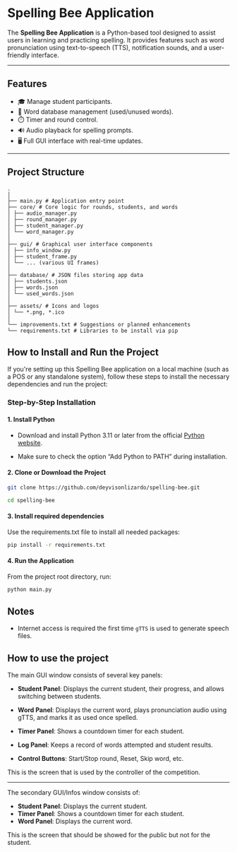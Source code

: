 # Spelling Bee Application

The **Spelling Bee Application** is a Python-based tool designed to assist users in learning and practicing spelling. It provides features such as word pronunciation using text-to-speech (TTS), notification sounds, and a user-friendly interface.

---

## Features

- 🎓 Manage student participants.
- 📖 Word database management (used/unused words).
- ⏱️ Timer and round control.
- 🔊 Audio playback for spelling prompts.
- 🖥️ Full GUI interface with real-time updates.

---

## Project Structure

```text
.
│
├── main.py # Application entry point
├── core/ # Core logic for rounds, students, and words
│ ├── audio_manager.py
│ ├── round_manager.py
│ ├── student_manager.py
│ └── word_manager.py
│
├── gui/ # Graphical user interface components
│ ├── info_window.py
│ ├── student_frame.py
│ └── ... (various UI frames)
│
├── database/ # JSON files storing app data
│ ├── students.json
│ ├── words.json
│ └── used_words.json
│
├── assets/ # Icons and logos
│ └── *.png, *.ico
│
└── improvements.txt # Suggestions or planned enhancements
└── requirements.txt # Libraries to be install via pip
```

## How to Install and Run the Project

If you're setting up this Spelling Bee application on a local machine (such as a POS or any standalone system), follow these steps to install the necessary dependencies and run the project:

### Step-by-Step Installation

#### 1. Install Python

- Download and install Python 3.11 or later from the official [Python website](https://www.python.org/downloads/).

- Make sure to check the option “Add Python to PATH” during installation.

#### 2. Clone or Download the Project

```bash
git clone https://github.com/deyvisonlizardo/spelling-bee.git
```
```bash
cd spelling-bee
```

#### 3. Install required dependencies

Use the requirements.txt file to install all needed packages:

```bash
pip install -r requirements.txt
```

#### 4. Run the Application

From the project root directory, run:

```bash
python main.py
```

## Notes
- Internet access is required the first time `gTTS` is used to generate speech files.

## How to use the project

The main GUI window consists of several key panels:

- **Student Panel**: Displays the current student, their progress, and allows switching between students.

- **Word Panel**: Displays the current word, plays pronunciation audio using gTTS, and marks it as used once spelled.

- **Timer Panel**: Shows a countdown timer for each student.

- **Log Panel**: Keeps a record of words attempted and student results.

- **Control Buttons**: Start/Stop round, Reset, Skip word, etc.

This is the screen that is used by the controller of the competition.



---

The secondary GUI/Infos window consists of:

- **Student Panel**: Displays the current student.
- **Timer Panel**: Shows a countdown timer for each student.
- **Word Panel**: Displays the current word.

This is the screen that should be showed for the public but not for the student.